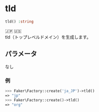# tld
```php
tld() :string
```
:jp: :us:  
tld（トップレベルドメイン）を生成します。

## パラメータ
なし

### 例
```php
>>> Faker\Factory::create('ja_JP')->tld()
=> "jp"
>>> Faker\Factory::create()->tld()
=> "org"
```
